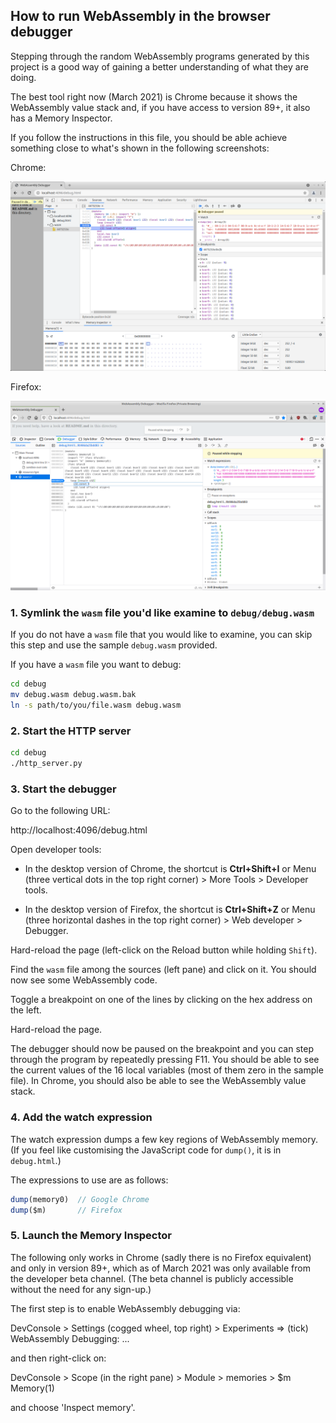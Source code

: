 ## How to run WebAssembly in the browser debugger

Stepping through the random WebAssembly programs generated by this project is a 
good way of gaining a better understanding of what they are doing.

The best tool right now (March 2021) is Chrome because it shows the WebAssembly 
value stack and, if you have access to version 89+, it also has a Memory 
Inspector.

If you follow the instructions in this file, you should be able achieve 
something close to what's shown in the following screenshots:

Chrome:

![Chrome](chrome-screenshot.png)

Firefox:

![Firefox](firefox-screenshot.png)


### 1. Symlink the `wasm` file you'd like examine to `debug/debug.wasm`

If you do not have a `wasm` file that you would like to examine, you can skip 
this step and use the sample `debug.wasm` provided.

If you have a `wasm` file you want to debug:

```bash
cd debug
mv debug.wasm debug.wasm.bak
ln -s path/to/you/file.wasm debug.wasm
```

### 2. Start the HTTP server

```bash
cd debug
./http_server.py
```

### 3. Start the debugger

Go to the following URL:

http://localhost:4096/debug.html

Open developer tools:

- In the desktop version of Chrome, the shortcut is **Ctrl+Shift+I** or Menu 
(three vertical dots in the top right corner) > More Tools > Developer tools.

- In the desktop version of Firefox, the shortcut is **Ctrl+Shift+Z** or Menu 
(three horizontal dashes in the top right corner) > Web developer > Debugger.

Hard-reload the page (left-click on the Reload button while holding `Shift`).

Find the `wasm` file among the sources (left pane) and click on it. You should 
now see some WebAssembly code.

Toggle a breakpoint on one of the lines by clicking on the hex address on the 
left.

Hard-reload the page.

The debugger should now be paused on the breakpoint and you can step through 
the program by repeatedly pressing F11. You should be able to see the current 
values of the 16 local variables (most of them zero in the sample file). In 
Chrome, you should also be able to see the WebAssembly value stack.


### 4. Add the watch expression

The watch expression dumps a few key regions of WebAssembly memory. (If you 
feel like customising the JavaScript code for `dump()`, it is in `debug.html`.)

The expressions to use are as follows:

```javascript
dump(memory0)  // Google Chrome
dump($m)       // Firefox
```


### 5. Launch the Memory Inspector

The following only works in Chrome (sadly there is no Firefox equivalent) and 
only in version 89+, which as of March 2021 was only available from the 
developer beta channel. (The beta channel is publicly accessible without the 
need for any sign-up.)

The first step is to enable WebAssembly debugging via:

DevConsole > Settings (cogged wheel, top right) > Experiments => (tick) 
WebAssembly Debugging: ...

and then right-click on:

DevConsole > Scope (in the right pane) > Module > memories > $m Memory(1)

and choose 'Inspect memory'.
